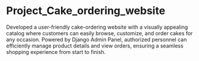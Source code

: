 # Project_Cake_ordering_website
Developed a user-friendly cake-ordering website with a visually appealing catalog where customers can easily browse, customize, and order cakes for any occasion. Powered by Django Admin Panel, authorized personnel can efficiently manage product details and view orders, ensuring a seamless shopping experience from start to finish.
